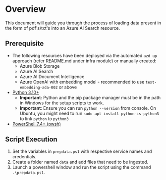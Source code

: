 # Overview
This document will guide you through the process of loading data present in the form of pdf's/txt's into an Azure AI Search resource.

## Prerequisite
* The following resources have been deployed via the automated `azd up` approach (refer README.md under infra module) or manually created:
    * Azure Blob Storage
    * Azure AI Search
    * Azure AI Document Intelligence
    * Azure OpenAI with embedding model - recommended to use `text-embedding-ada-002` or above
* [Python 3.10+](https://www.python.org/downloads/)
  * **Important**: Python and the pip package manager must be in the path in Windows for the setup scripts to work.
  * **Important**: Ensure you can run `python --version` from console. On Ubuntu, you might need to run `sudo apt install python-is-python3` to link `python` to `python3`
* [PowerShell 7.4+ (pwsh)](https://github.com/powershell/powershell)

## Script Execution
1. Set the variables in `prepdata.ps1` with respective service names and credentials.
1. Create a folder named `data` and add files that need to be ingested. 
1. Launch a powershell window and run the script using the command `.\prepdata.ps1`.